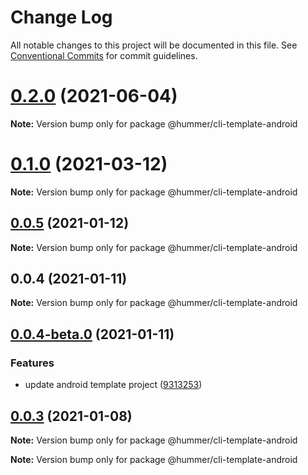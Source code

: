 # Change Log

All notable changes to this project will be documented in this file.
See [Conventional Commits](https://conventionalcommits.org) for commit guidelines.

# [0.2.0](https://github.com/hummer-home/hummer-cli-template/compare/v0.1.1...v0.2.0) (2021-06-04)

**Note:** Version bump only for package @hummer/cli-template-android





# [0.1.0](https://github.com/hummer-home/hummer-cli-template/compare/v0.0.5...v0.1.0) (2021-03-12)

**Note:** Version bump only for package @hummer/cli-template-android





## [0.0.5](https://github.com/hummer-home/hummer-cli-template/compare/v0.0.4...v0.0.5) (2021-01-12)

**Note:** Version bump only for package @hummer/cli-template-android





## 0.0.4 (2021-01-11)

**Note:** Version bump only for package @hummer/cli-template-android





## [0.0.4-beta.0](https://git.xiaojukeji.com/tenon/cli-template/compare/v0.0.3...v0.0.4-beta.0) (2021-01-11)


### Features

* update android template project ([9313253](https://git.xiaojukeji.com/tenon/cli-template/commits/9313253b78c5a25793fbc012944de8af126f176e))





## [0.0.3](https://git.xiaojukeji.com/tenon/cli-template/compare/v0.9.1...v0.0.3) (2021-01-08)

**Note:** Version bump only for package @hummer/cli-template-android







**Note:** Version bump only for package @hummer/cli-template-android
